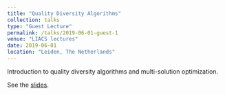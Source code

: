 ```yaml
---
title: "Quality Diversity Algorithms"
collection: talks
type: "Guest Lecture"
permalink: /talks/2019-06-01-guest-1
venue: "LIACS lectures"
date: 2019-06-01
location: "Leiden, The Netherlands"
---
```


Introduction to quality diversity algorithms and multi-solution optimization.

See the <a href="../files/Lecture_QD.pdf" target="_blank">slides</a>.